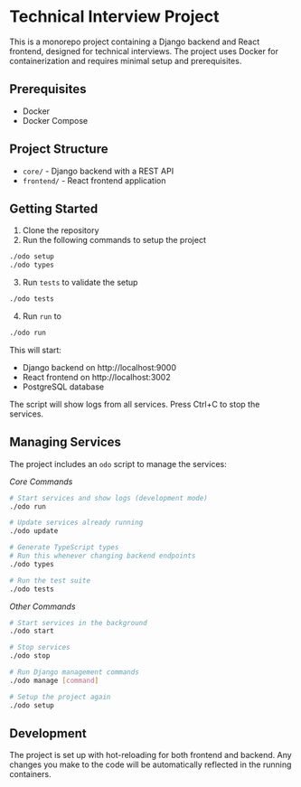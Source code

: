 # Technical Interview Project

This is a monorepo project containing a Django backend and React frontend, designed for technical interviews. The project uses Docker for containerization and requires minimal setup and prerequisites.

## Prerequisites

- Docker
- Docker Compose

## Project Structure

- `core/` - Django backend with a REST API
- `frontend/` - React frontend application

## Getting Started

1. Clone the repository
2. Run the following commands to setup the project

```bash
./odo setup
./odo types
```

3. Run `tests` to validate the setup

```bash
./odo tests
```

4. Run `run` to 

```bash
./odo run
```

This will start:
- Django backend on http://localhost:9000
- React frontend on http://localhost:3002
- PostgreSQL database

The script will show logs from all services. Press Ctrl+C to stop the services.

## Managing Services

The project includes an `odo` script to manage the services:

*Core Commands*

```bash
# Start services and show logs (development mode)
./odo run

# Update services already running
./odo update

# Generate TypeScript types
# Run this whenever changing backend endpoints
./odo types

# Run the test suite
./odo tests
```

*Other Commands*

```bash
# Start services in the background
./odo start

# Stop services
./odo stop

# Run Django management commands
./odo manage [command]

# Setup the project again
./odo setup
```

## Development

The project is set up with hot-reloading for both frontend and backend. Any changes you make to the code will be automatically reflected in the running containers.